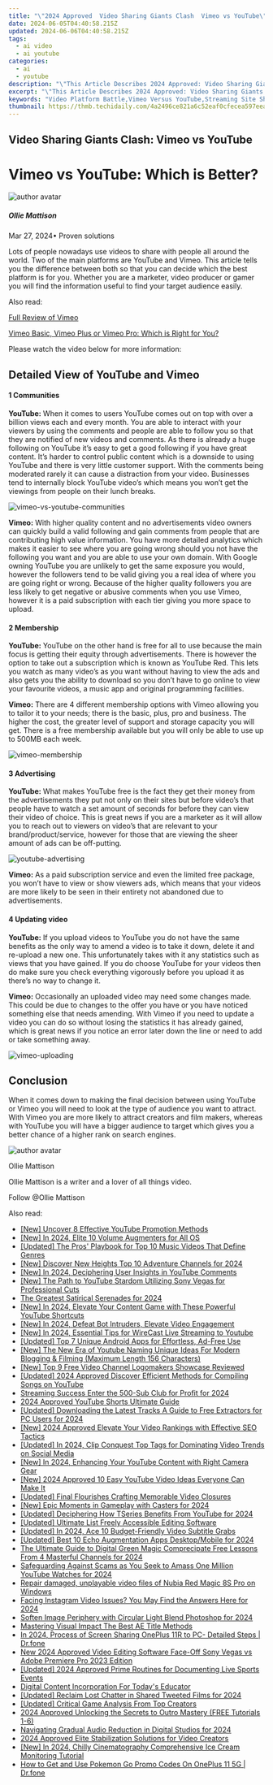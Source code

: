 ```yaml
---
title: "\"2024 Approved  Video Sharing Giants Clash  Vimeo vs YouTube\""
date: 2024-06-05T04:40:58.215Z
updated: 2024-06-06T04:40:58.215Z
tags:
  - ai video
  - ai youtube
categories:
  - ai
  - youtube
description: "\"This Article Describes 2024 Approved: Video Sharing Giants Clash: Vimeo vs YouTube\""
excerpt: "\"This Article Describes 2024 Approved: Video Sharing Giants Clash: Vimeo vs YouTube\""
keywords: "Video Platform Battle,Vimeo Versus YouTube,Streaming Site Showdown,Online Video Competitors,Digital Media Warriors,Content Distribution Rivals,Video Hosts Clashing"
thumbnail: https://thmb.techidaily.com/4a2496ce821a6c52eaf0cfecea597eea88a88766153a92e1f9e8401a4428c9fb.jpg
---
```


## Video Sharing Giants Clash: Vimeo vs YouTube

# Vimeo vs YouTube: Which is Better?

![author avatar](https://images.wondershare.com/filmora/article-images/ollie-mattison.jpg)

##### Ollie Mattison

 Mar 27, 2024• Proven solutions

Lots of people nowadays use videos to share with people all around the world. Two of the main platforms are YouTube and Vimeo. This article tells you the difference between both so that you can decide which the best platform is for you. Whether you are a marketer, video producer or gamer you will find the information useful to find your target audience easily.

Also read:

[Full Review of Vimeo](https://tools.techidaily.com/wondershare/filmora/download/)

[Vimeo Basic, Vimeo Plus or Vimeo Pro: Which is Right for You?](https://tools.techidaily.com/wondershare/filmora/download/)

Please watch the video below for more information:

## Detailed View of YouTube and Vimeo

#### 1  Communities

**YouTube:** When it comes to users YouTube comes out on top with over a billion views each and every month. You are able to interact with your viewers by using the comments and people are able to follow you so that they are notified of new videos and comments. As there is already a huge following on YouTube it’s easy to get a good following if you have great content. It’s harder to control public content which is a downside to using YouTube and there is very little customer support. With the comments being moderated rarely it can cause a distraction from your video. Businesses tend to internally block YouTube video’s which means you won’t get the viewings from people on their lunch breaks.

![vimeo-vs-youtube-communities](https://images.wondershare.com/filmora/article-images/vimeo-vs-youtube-communities.jpg)

**Vimeo:** With higher quality content and no advertisements video owners can quickly build a valid following and gain comments from people that are contributing high value information. You have more detailed analytics which makes it easier to see where you are going wrong should you not have the following you want and you are able to use your own domain. With Google owning YouTube you are unlikely to get the same exposure you would, however the followers tend to be valid giving you a real idea of where you are going right or wrong. Because of the higher quality followers you are less likely to get negative or abusive comments when you use Vimeo, however it is a paid subscription with each tier giving you more space to upload.

#### 2  Membership

**YouTube:** YouTube on the other hand is free for all to use because the main focus is getting their equity through advertisements. There is however the option to take out a subscription which is known as YouTube Red. This lets you watch as many video’s as you want without having to view the ads and also gets you the ability to download so you don’t have to go online to view your favourite videos, a music app and original programming facilities.

**Vimeo:** There are 4 different membership options with Vimeo allowing you to tailor it to your needs; there is the basic, plus, pro and business. The higher the cost, the greater level of support and storage capacity you will get. There is a free membership available but you will only be able to use up to 500MB each week.

![vimeo-membership](https://images.wondershare.com/filmora/article-images/vimeo-membership.jpg)

#### 3  Advertising

**YouTube:** What makes YouTube free is the fact they get their money from the advertisements they put not only on their sites but before video’s that people have to watch a set amount of seconds for before they can view their video of choice. This is great news if you are a marketer as it will allow you to reach out to viewers on video’s that are relevant to your brand/product/service, however for those that are viewing the sheer amount of ads can be off-putting.

![youtube-advertising](https://images.wondershare.com/filmora/article-images/youtube-advertising.jpg)

**Vimeo:** As a paid subscription service and even the limited free package, you won’t have to view or show viewers ads, which means that your videos are more likely to be seen in their entirety not abandoned due to advertisements.

#### 4  Updating video

**YouTube:** If you upload videos to YouTube you do not have the same benefits as the only way to amend a video is to take it down, delete it and re-upload a new one. This unfortunately takes with it any statistics such as views that you have gained. If you do choose YouTube for your videos then do make sure you check everything vigorously before you upload it as there’s no way to change it.

**Vimeo:** Occasionally an uploaded video may need some changes made. This could be due to changes to the offer you have or you have noticed something else that needs amending. With Vimeo if you need to update a video you can do so without losing the statistics it has already gained, which is great news if you notice an error later down the line or need to add or take something away.

![vimeo-uploading](https://images.wondershare.com/filmora/article-images/vimeo-uploading.jpg)

## Conclusion

When it comes down to making the final decision between using YouTube or Vimeo you will need to look at the type of audience you want to attract. With Vimeo you are more likely to attract creators and film makers, whereas with YouTube you will have a bigger audience to target which gives you a better chance of a higher rank on search engines.

![author avatar](https://images.wondershare.com/filmora/article-images/ollie-mattison.jpg)

Ollie Mattison

Ollie Mattison is a writer and a lover of all things video.

Follow @Ollie Mattison

<span class="atpl-alsoreadstyle">Also read:</span>
<div><ul>
<li><a href="https://facebook-record-videos.techidaily.com/new-uncover-8-effective-youtube-promotion-methods/"><u>[New] Uncover 8 Effective YouTube Promotion Methods</u></a></li>
<li><a href="https://facebook-record-videos.techidaily.com/new-in-2024-elite-10-volume-augmenters-for-all-os/"><u>[New] In 2024, Elite 10 Volume Augmenters for All OS</u></a></li>
<li><a href="https://facebook-record-videos.techidaily.com/updated-the-pros-playbook-for-top-10-music-videos-that-define-genres/"><u>[Updated] The Pros' Playbook for Top 10 Music Videos That Define Genres</u></a></li>
<li><a href="https://facebook-record-videos.techidaily.com/new-discover-new-heights-top-10-adventure-channels-for-2024/"><u>[New] Discover New Heights  Top 10 Adventure Channels for 2024</u></a></li>
<li><a href="https://facebook-record-videos.techidaily.com/new-in-2024-deciphering-user-insights-in-youtube-comments/"><u>[New] In 2024, Deciphering User Insights in YouTube Comments</u></a></li>
<li><a href="https://facebook-record-videos.techidaily.com/new-the-path-to-youtube-stardom-utilizing-sony-vegas-for-professional-cuts/"><u>[New] The Path to YouTube Stardom  Utilizing Sony Vegas for Professional Cuts</u></a></li>
<li><a href="https://facebook-record-videos.techidaily.com/the-greatest-satirical-serenades-for-2024/"><u>The Greatest Satirical Serenades for 2024</u></a></li>
<li><a href="https://facebook-record-videos.techidaily.com/new-in-2024-elevate-your-content-game-with-these-powerful-youtube-shortcuts/"><u>[New] In 2024, Elevate Your Content Game with These Powerful YouTube Shortcuts</u></a></li>
<li><a href="https://facebook-record-videos.techidaily.com/new-in-2024-defeat-bot-intruders-elevate-video-engagement/"><u>[New] In 2024, Defeat Bot Intruders, Elevate Video Engagement</u></a></li>
<li><a href="https://facebook-record-videos.techidaily.com/new-in-2024-essential-tips-for-wirecast-live-streaming-to-youtube/"><u>[New] In 2024, Essential Tips for WireCast Live Streaming to Youtube</u></a></li>
<li><a href="https://facebook-record-videos.techidaily.com/updated-top-7-unique-android-apps-for-effortless-ad-free-use/"><u>[Updated] Top 7 Unique Android Apps for Effortless, Ad-Free Use</u></a></li>
<li><a href="https://facebook-record-videos.techidaily.com/new-the-new-era-of-youtube-naming-unique-ideas-for-modern-blogging-and-filming-maximum-length-156-characters/"><u>[New] The New Era of Youtube Naming  Unique Ideas For Modern Blogging & Filming (Maximum Length  156 Characters)</u></a></li>
<li><a href="https://facebook-record-videos.techidaily.com/new-top-9-free-video-channel-logomakers-showcase-reviewed/"><u>[New] Top 9 Free Video Channel Logomakers Showcase Reviewed</u></a></li>
<li><a href="https://facebook-record-videos.techidaily.com/updated-2024-approved-discover-efficient-methods-for-compiling-songs-on-youtube/"><u>[Updated] 2024 Approved  Discover Efficient Methods for Compiling Songs on YouTube</u></a></li>
<li><a href="https://facebook-record-videos.techidaily.com/streaming-success-enter-the-500-sub-club-for-profit-for-2024/"><u>Streaming Success  Enter the 500-Sub Club for Profit for 2024</u></a></li>
<li><a href="https://facebook-record-videos.techidaily.com/2024-approved-youtube-shorts-ultimate-guide/"><u>2024 Approved  YouTube Shorts Ultimate Guide</u></a></li>
<li><a href="https://facebook-record-videos.techidaily.com/updated-downloading-the-latest-tracks-a-guide-to-free-extractors-for-pc-users-for-2024/"><u>[Updated] Downloading the Latest Tracks  A Guide to Free Extractors for PC Users for 2024</u></a></li>
<li><a href="https://facebook-record-videos.techidaily.com/new-2024-approved-elevate-your-video-rankings-with-effective-seo-tactics/"><u>[New] 2024 Approved  Elevate Your Video Rankings with Effective SEO Tactics</u></a></li>
<li><a href="https://facebook-record-videos.techidaily.com/updated-in-2024-clip-conquest-top-tags-for-dominating-video-trends-on-social-media/"><u>[Updated] In 2024, Clip Conquest  Top Tags for Dominating Video Trends on Social Media</u></a></li>
<li><a href="https://facebook-record-videos.techidaily.com/new-in-2024-enhancing-your-youtube-content-with-right-camera-gear/"><u>[New] In 2024, Enhancing Your YouTube Content with Right Camera Gear</u></a></li>
<li><a href="https://facebook-record-videos.techidaily.com/new-2024-approved-10-easy-youtube-video-ideas-everyone-can-make-it/"><u>[New] 2024 Approved  10 Easy YouTube Video Ideas Everyone Can Make It</u></a></li>
<li><a href="https://facebook-record-videos.techidaily.com/updated-final-flourishes-crafting-memorable-video-closures/"><u>[Updated] Final Flourishes  Crafting Memorable Video Closures</u></a></li>
<li><a href="https://facebook-record-videos.techidaily.com/new-epic-moments-in-gameplay-with-casters-for-2024/"><u>[New] Epic Moments in Gameplay with Casters for 2024</u></a></li>
<li><a href="https://facebook-record-videos.techidaily.com/updated-deciphering-how-tseries-benefits-from-youtube-for-2024/"><u>[Updated] Deciphering How TSeries Benefits From YouTube for 2024</u></a></li>
<li><a href="https://facebook-record-videos.techidaily.com/updated-ultimate-list-freely-accessible-editing-software/"><u>[Updated] Ultimate List  Freely Accessible Editing Software</u></a></li>
<li><a href="https://facebook-record-videos.techidaily.com/updated-in-2024-ace-10-budget-friendly-video-subtitle-grabs/"><u>[Updated] In 2024, Ace 10 Budget-Friendly Video Subtitle Grabs</u></a></li>
<li><a href="https://facebook-record-videos.techidaily.com/updated-best-10-echo-augmentation-apps-desktopmobile-for-2024/"><u>[Updated] Best 10 Echo Augmentation Apps  Desktop/Mobile for 2024</u></a></li>
<li><a href="https://facebook-record-videos.techidaily.com/the-ultimate-guide-to-digital-green-magic-comprecipate-free-lessons-from-4-masterful-channels-for-2024/"><u>The Ultimate Guide to Digital Green Magic  Comprecipate Free Lessons From 4 Masterful Channels for 2024</u></a></li>
<li><a href="https://facebook-record-videos.techidaily.com/safeguarding-against-scams-as-you-seek-to-amass-one-million-youtube-watches-for-2024/"><u>Safeguarding Against Scams as You Seek to Amass One Million YouTube Watches for 2024</u></a></li>
<li><a href="https://techidaily.com/repair-damaged-unplayable-video-files-of-nubia-red-magic-8s-pro-on-windows-by-stellar-video-repair-mobile-video-repair/"><u>Repair damaged, unplayable video files of Nubia Red Magic 8S Pro on Windows</u></a></li>
<li><a href="https://instagram-video-recordings.techidaily.com/facing-instagram-video-issues-you-may-find-the-answers-here-for-2024/"><u>Facing Instagram Video Issues? You May Find the Answers Here for 2024</u></a></li>
<li><a href="https://extra-guidance.techidaily.com/soften-image-periphery-with-circular-light-blend-photoshop-for-2024/"><u>Soften Image Periphery with Circular Light Blend Photoshop for 2024</u></a></li>
<li><a href="https://extra-information.techidaily.com/mastering-visual-impact-the-best-ae-title-methods/"><u>Mastering Visual Impact  The Best AE Title Methods</u></a></li>
<li><a href="https://screen-mirror.techidaily.com/in-2024-process-of-screen-sharing-oneplus-11r-to-pc-detailed-steps-drfone-by-drfone-android/"><u>In 2024, Process of Screen Sharing OnePlus 11R to PC- Detailed Steps | Dr.fone</u></a></li>
<li><a href="https://ai-video-tools.techidaily.com/new-2024-approved-video-editing-software-face-off-sony-vegas-vs-adobe-premiere-pro-2023-edition/"><u>New 2024 Approved Video Editing Software Face-Off Sony Vegas vs Adobe Premiere Pro 2023 Edition</u></a></li>
<li><a href="https://on-screen-recording.techidaily.com/updated-2024-approved-prime-routines-for-documenting-live-sports-events/"><u>[Updated] 2024 Approved  Prime Routines for Documenting Live Sports Events</u></a></li>
<li><a href="https://extra-resources.techidaily.com/digital-content-incorporation-for-todays-educator/"><u>Digital Content Incorporation  For Today's Educator</u></a></li>
<li><a href="https://twitter-videos.techidaily.com/updated-reclaim-lost-chatter-in-shared-tweeted-films-for-2024/"><u>[Updated] Reclaim Lost Chatter in Shared Tweeted Films for 2024</u></a></li>
<li><a href="https://youtube-video-recordings.techidaily.com/updated-critical-game-analysis-from-top-creators/"><u>[Updated] Critical Game Analysis From Top Creators</u></a></li>
<li><a href="https://youtube-stream.techidaily.com/2024-approved-unlocking-the-secrets-to-outro-mastery-free-tutorials-1-6/"><u>2024 Approved  Unlocking the Secrets to Outro Mastery (FREE Tutorials 1-6)</u></a></li>
<li><a href="https://extra-support.techidaily.com/navigating-gradual-audio-reduction-in-digital-studios-for-2024/"><u>Navigating Gradual Audio Reduction in Digital Studios for 2024</u></a></li>
<li><a href="https://youtube-video-recordings.techidaily.com/2024-approved-elite-stabilization-solutions-for-video-creators/"><u>2024 Approved  Elite Stabilization Solutions for Video Creators</u></a></li>
<li><a href="https://screen-recording.techidaily.com/new-in-2024-chilly-cinematography-comprehensive-ice-cream-monitoring-tutorial/"><u>[New] In 2024, Chilly Cinematography  Comprehensive Ice Cream Monitoring Tutorial</u></a></li>
<li><a href="https://android-pokemon-go.techidaily.com/how-to-get-and-use-pokemon-go-promo-codes-on-oneplus-11-5g-drfone-by-drfone-virtual-android/"><u>How to Get and Use Pokemon Go Promo Codes On OnePlus 11 5G | Dr.fone</u></a></li>
</ul></div>

<ins class="adsbygoogle"
      style="display:block"
      data-ad-client="ca-pub-7571918770474297"
      data-ad-slot="8358498916"
      data-ad-format="auto"
      data-full-width-responsive="true"></ins>